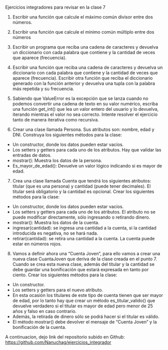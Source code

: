 Ejercicios integradores para revisar en la clase 7

1. Escribir una función que calcule el máximo común divisor entre dos números.

2. Escribir una función que calcule el mínimo común múltiplo entre dos números

3. Escribir un programa que reciba una cadena de caracteres y devuelva un diccionario con
cada palabra que contiene y la cantidad de veces que aparece (frecuencia).

4. Escribir una función que reciba una cadena de caracteres y devuelva un diccionario con cada
palabra que contiene y la cantidad de veces que aparece (frecuencia). Escribir otra función
que reciba el diccionario generado con la función anterior y devuelva una tupla con la
palabra más repetida y su frecuencia.

5. Sabiendo que ValueError es la excepción que se lanza cuando no podemos convertir una
cadena de texto en su valor numérico, escriba una función get_int() que lea un valor entero
del usuario y lo devuelva, iterando mientras el valor no sea correcto. Intente resolver el
ejercicio tanto de manera iterativa como recursiva.

6. Crear una clase llamada Persona. Sus atributos son: nombre, edad y DNI. Construya los
siguientes métodos para la clase:
- Un constructor, donde los datos pueden estar vacíos.
- Los setters y getters para cada uno de los atributos. Hay que validar las entradas de
datos.
- mostrar(): Muestra los datos de la persona.
- Es_mayor_de_edad(): Devuelve un valor lógico indicando si es mayor de edad.

7. Crea una clase llamada Cuenta que tendrá los siguientes atributos: titular (que es una
persona) y cantidad (puede tener decimales). El titular será obligatorio y la cantidad es
opcional. Crear los siguientes métodos para la clase:
- Un constructor, donde los datos pueden estar vacíos.
- Los setters y getters para cada uno de los atributos. El atributo no se puede modificar
directamente, sólo ingresando o retirando dinero.
- mostrar(): Muestra los datos de la cuenta.
- ingresar(cantidad): se ingresa una cantidad a la cuenta, si la cantidad introducida es
negativa, no se hará nada.
- retirar(cantidad): se retira una cantidad a la cuenta. La cuenta puede estar en números
rojos.

8. Vamos a definir ahora una “Cuenta Joven”, para ello vamos a crear una nueva clase
CuantaJoven que deriva de la clase creada en el punto 7. Cuando se crea esta nueva clase,
además del titular y la cantidad se debe guardar una bonificación que estará expresada en
tanto por ciento. Crear los siguientes métodos para la clase:
- Un constructor.
- Los setters y getters para el nuevo atributo.
- En esta ocasión los titulares de este tipo de cuenta tienen que ser mayor de edad, por lo
tanto hay que crear un método es_titular_valido() que devuelve verdadero si el titular es
mayor de edad pero menor de 25 años y falso en caso contrario.
- Además, la retirada de dinero sólo se podrá hacer si el titular es válido.
- El método mostrar() debe devolver el mensaje de “Cuenta Joven” y la bonificación de la
cuenta.


A continuacion, dejo link del repositorio subido en Github:
https://github.com/Nanuchag/ejercicios_integrador